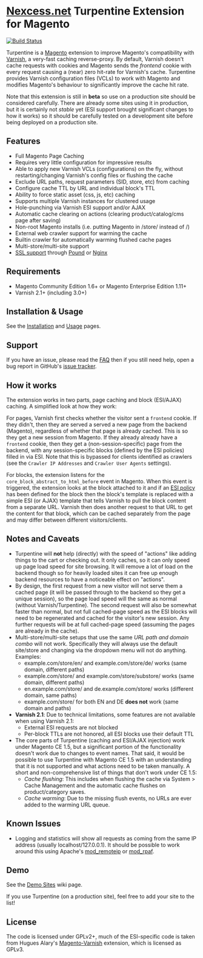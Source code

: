 # [Nexcess.net](https://www.nexcess.net/) Turpentine Extension for Magento
[![Build Status](https://travis-ci.org/nexcess/magento-turpentine.png?branch=master,devel)](https://travis-ci.org/nexcess/magento-turpentine)

Turpentine is a [Magento](https://www.magentocommerce.com/) extension to improve Magento's compatibility with
[Varnish](https://www.varnish-cache.org/), a very-fast caching reverse-proxy. By
default, Varnish doesn't cache requests with cookies and Magento sends the
*frontend* cookie with every request causing a (near) zero hit-rate for Varnish's cache.
Turpentine provides Varnish configuration files (VCLs) to work with Magento and
modifies Magento's behaviour to significantly improve the cache hit rate.

Note that this extension is still in **beta** so use on a production site should
be considered carefully. There are already some sites using it in production,
but it is certainly not *stable* yet (ESI support brought significant changes
to how it works) so it should be carefully tested on a development site before
being deployed on a production site.

## Features

 - Full Magento Page Caching
 - Requires very little configuration for impressive results
 - Able to apply new Varnish VCLs (configurations) on the fly, without
 restarting/changing Varnish's config files or flushing the cache
 - Exclude URL paths, request parameters (SID, store, etc) from caching
 - Configure cache TTL by URL and individual block's TTL
 - Ability to force static asset (css, js, etc) caching
 - Supports multiple Varnish instances for clustered usage
 - Hole-punching via Varnish ESI support and/or AJAX
 - Automatic cache clearing on actions (clearing product/catalog/cms page after saving)
 - Non-root Magento installs (i.e. putting Magento in /store/ instead of /)
 - External web crawler support for warming the cache
 - Builtin crawler for automatically warming flushed cache pages
 - Multi-store/multi-site support
 - [SSL support](https://github.com/nexcess/magento-turpentine/wiki/SSL_Support) through
 [Pound](http://www.apsis.ch/pound) or [Nginx](http://nginx.org/)

## Requirements

 - Magento Community Edition 1.6+ or Magento Enterprise Edition 1.11+
 - Varnish 2.1+ (including 3.0+)

## Installation & Usage

See the [Installation](https://github.com/nexcess/magento-turpentine/wiki/Installation)
and [Usage](https://github.com/nexcess/magento-turpentine/wiki/Usage) pages.

## Support

If you have an issue, please read the [FAQ](https://github.com/nexcess/magento-turpentine/wiki/FAQ)
then if you still need help, open a bug report in GitHub's
[issue tracker](https://github.com/nexcess/magento-turpentine/issues).

## How it works

The extension works in two parts, page caching and block (ESI/AJAX) caching. A
simplified look at how they work:

For pages, Varnish first checks whether the visitor sent a ``frontend`` cookie.
If they didn't, then they are served a served a new page from the backend (Magento),
regardless of whether that page is already cached. This is so they get a new
session from Magento. If they already already have a ``frontend`` cookie, then
they get a (non-session-specific) page from the backend, with any session-specific
blocks (defined by the ESI policies) filled in via ESI. Note that this is bypassed
for clients identified as crawlers (see the ``Crawler IP Addresses`` and
``Crawler User Agents`` settings).

For blocks, the extension listens for the ``core_block_abstract_to_html_before``
event in Magento. When this event is triggered, the extension looks at the block
attached to it and if an [ESI policy](https://github.com/nexcess/magento-turpentine/wiki/ESI_Cache_Policy)
has been defined for the block then the
block's template is replaced with a simple ESI (or AJAX) template that tells Varnish to
pull the block content from a separate URL. Varnish then does another request to
that URL to get the content for that block, which can be cached separately from
the page and may differ between different visitors/clients.

## Notes and Caveats

 - Turpentine will **not** help (directly) with the speed of "actions" like adding things
 to the cart or checking out. It only caches, so it can only speed up page load
 speed for site browsing. It will remove a lot of load on the backend though so
 for heavily loaded sites it can free up enough backend resources to have a
 noticeable effect on "actions".
 - By design, the first request from a new visitor will not serve them a cached
 page (it will be passed through to the backend so they get a unique session),
 so the page load speed will the same as normal (without Varnish/Turpentine).
 The second request will also
 be somewhat faster than normal, but not full cached-page speed as the ESI blocks
 will need to be regenerated and cached for the visitor's new session. Any further
 requests will be at full cached-page speed (assuming the pages are already in
 the cache).
 - Multi-store/multi-site setups that use the same *URL path and domain combo*
 will not work. Specifically they will always use the default site/store and
 changing via the dropdown menu will not do anything. Examples:
    - example.com/store/en/ and example.com/store/de/ works (same domain, different paths)
    - example.com/store/ and example.com/store/substore/ works (same domain, different paths)
    - en.example.com/store/ and de.example.com/store/ works (different domain, same paths)
    - example.com/store/ for both EN and DE **does not** work (same domain and paths)
 - **Varnish 2.1**: Due to technical limitations, some features are not
 available when using Varnish 2.1:
    - External ESI requests are not blocked
    - Per-block TTLs are not honored, all ESI blocks use their default TTL
 - The core parts of Turpentine (caching and ESI/AJAX injection) work under Magento CE 1.5, but a significant
 portion of the functionality doesn't work due to changes to event names. That
 said, it would be possible to use Turpentine with Magento CE 1.5 with an understanding
 that it is not supported and what actions need to be taken manually. A
 short and non-comprehensive list of things that don't work under CE 1.5:
    - *Cache flushing*: This includes when flushing the cache via System > Cache
    Management and the automatic cache flushes on product/category saves.
    - *Cache warming*: Due to the missing flush events, no URLs are ever added
    to the warming URL queue.

## Known Issues

 - Logging and statistics will show all requests as coming from the same IP address
 (usually localhost/127.0.0.1). It should be possible to work around this using
 Apache's [mod_remoteip](http://httpd.apache.org/docs/trunk/mod/mod_remoteip.html)
 or [mod_rpaf](http://www.stderr.net/apache/rpaf/).

## Demo

See the [Demo Sites](https://github.com/nexcess/magento-turpentine/wiki/Demo-Sites)
wiki page.

If you use Turpentine (on a production site), feel free to add your site to the
list!

## License

The code is licensed under GPLv2+, much of the ESI-specific code is taken from
Hugues Alary's [Magento-Varnish](https://github.com/huguesalary/Magento-Varnish)
extension, which is licensed as GPLv3.

